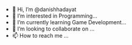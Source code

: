 - 👋 Hi, I’m @danishhadayat
- 👀 I’m interested in Programming...
- 🌱 I’m currently learning Game Development...
- 💞️ I’m looking to collaborate on ...
- 📫 How to reach me ...

<!---
danishhadayat/danishhadayat is a ✨ special ✨ repository because its `README.md` (this file) appears on your GitHub profile.
You can click the Preview link to take a look at your changes.
--->
